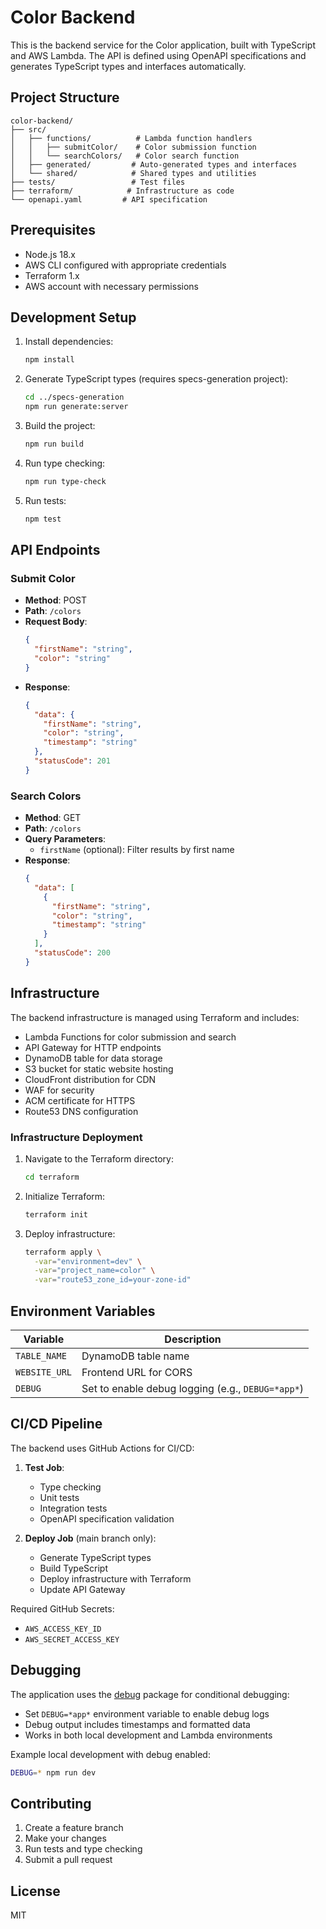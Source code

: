 # Color Backend

This is the backend service for the Color application, built with TypeScript and AWS Lambda. The API is defined using OpenAPI specifications and generates TypeScript types and interfaces automatically.

## Project Structure

```
color-backend/
├── src/
│   ├── functions/          # Lambda function handlers
│   │   ├── submitColor/    # Color submission function
│   │   └── searchColors/   # Color search function
│   ├── generated/         # Auto-generated types and interfaces
│   └── shared/            # Shared types and utilities
├── tests/                 # Test files
├── terraform/            # Infrastructure as code
└── openapi.yaml         # API specification
```

## Prerequisites

- Node.js 18.x
- AWS CLI configured with appropriate credentials
- Terraform 1.x
- AWS account with necessary permissions

## Development Setup

1. Install dependencies:
   ```bash
   npm install
   ```

2. Generate TypeScript types (requires specs-generation project):
   ```bash
   cd ../specs-generation
   npm run generate:server
   ```

3. Build the project:
   ```bash
   npm run build
   ```

4. Run type checking:
   ```bash
   npm run type-check
   ```

5. Run tests:
   ```bash
   npm test
   ```

## API Endpoints

### Submit Color
- **Method**: POST
- **Path**: `/colors`
- **Request Body**:
  ```json
  {
    "firstName": "string",
    "color": "string"
  }
  ```
- **Response**:
  ```json
  {
    "data": {
      "firstName": "string",
      "color": "string",
      "timestamp": "string"
    },
    "statusCode": 201
  }
  ```

### Search Colors
- **Method**: GET
- **Path**: `/colors`
- **Query Parameters**:
  - `firstName` (optional): Filter results by first name
- **Response**:
  ```json
  {
    "data": [
      {
        "firstName": "string",
        "color": "string",
        "timestamp": "string"
      }
    ],
    "statusCode": 200
  }
  ```

## Infrastructure

The backend infrastructure is managed using Terraform and includes:

- Lambda Functions for color submission and search
- API Gateway for HTTP endpoints
- DynamoDB table for data storage
- S3 bucket for static website hosting
- CloudFront distribution for CDN
- WAF for security
- ACM certificate for HTTPS
- Route53 DNS configuration

### Infrastructure Deployment

1. Navigate to the Terraform directory:
   ```bash
   cd terraform
   ```

2. Initialize Terraform:
   ```bash
   terraform init
   ```

3. Deploy infrastructure:
   ```bash
   terraform apply \
     -var="environment=dev" \
     -var="project_name=color" \
     -var="route53_zone_id=your-zone-id"
   ```

## Environment Variables

| Variable | Description |
|----------|-------------|
| `TABLE_NAME` | DynamoDB table name |
| `WEBSITE_URL` | Frontend URL for CORS |
| `DEBUG` | Set to enable debug logging (e.g., `DEBUG=*app*`) |

## CI/CD Pipeline

The backend uses GitHub Actions for CI/CD:

1. **Test Job**:
   - Type checking
   - Unit tests
   - Integration tests
   - OpenAPI specification validation

2. **Deploy Job** (main branch only):
   - Generate TypeScript types
   - Build TypeScript
   - Deploy infrastructure with Terraform
   - Update API Gateway

Required GitHub Secrets:
- `AWS_ACCESS_KEY_ID`
- `AWS_SECRET_ACCESS_KEY`

## Debugging

The application uses the [debug](https://www.npmjs.com/package/debug) package for conditional debugging:

- Set `DEBUG=*app*` environment variable to enable debug logs
- Debug output includes timestamps and formatted data
- Works in both local development and Lambda environments

Example local development with debug enabled:
```bash
DEBUG=* npm run dev
```

## Contributing

1. Create a feature branch
2. Make your changes
3. Run tests and type checking
4. Submit a pull request

## License

MIT